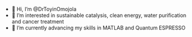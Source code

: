 - 👋 Hi, I’m @DrToyinOmojola
- 👀 I’m interested in sustainable catalysis, clean energy, water purification and cancer treatment 
- 🌱 I’m currently advancing my skills in MATLAB and Quantum ESPRESSO


<!---
ToyinOmojola/ToyinOmojola is a ✨ special ✨ repository because its `README.md` (this file) appears on your GitHub profile.
You can click the Preview link to take a look at your changes.
--->
